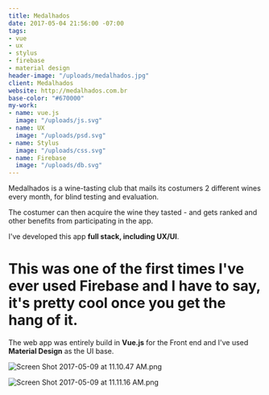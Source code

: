 ```yaml
---
title: Medalhados
date: 2017-05-04 21:56:00 -07:00
tags:
- vue
- ux
- stylus
- firebase
- material design
header-image: "/uploads/medalhados.jpg"
client: Medalhados
website: http://medalhados.com.br
base-color: "#670000"
my-work:
- name: vue.js
  image: "/uploads/js.svg"
- name: UX
  image: "/uploads/psd.svg"
- name: Stylus
  image: "/uploads/css.svg"
- name: Firebase
  image: "/uploads/db.svg"
---
```


Medalhados is a wine-tasting club that mails its costumers 2 different wines every month, for blind testing and evaluation.

The costumer can then acquire the wine they tasted - and gets ranked and other benefits from participating in the app.

I've developed this app **full stack, including UX/UI**.

# This was one of the first times I've ever used Firebase and I have to say, it's pretty cool once you get the hang of it.

The web app was entirely build in **Vue.js** for the Front end and I've used **Material Design** as the UI base.

![Screen Shot 2017-05-09 at 11.10.47 AM.png](/uploads/Screen%20Shot%202017-05-09%20at%2011.10.47%20AM.png)

![Screen Shot 2017-05-09 at 11.11.16 AM.png](/uploads/Screen%20Shot%202017-05-09%20at%2011.11.16%20AM.png)